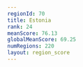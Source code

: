 ```yaml
---
regionId: 70
title: Estonia
rank: 24
meanScore: 76.13
globalMeanScore: 69.25
numRegions: 220
layout: region_score
---
```


